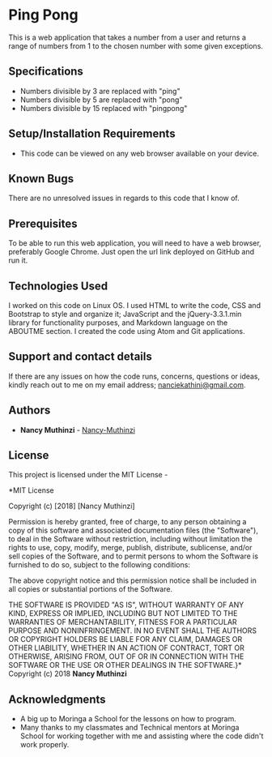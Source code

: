 # Ping Pong

This is a web application that takes a number from a user and returns a range of numbers from 1 to the chosen number with some given exceptions.

## Specifications
* Numbers divisible by 3 are replaced with "ping"
* Numbers divisible by 5 are replaced with "pong"
* Numbers divisible by 15 replaced with "pingpong"

## Setup/Installation Requirements
* This code can be viewed on any web browser available on your device.

## Known Bugs
There are no unresolved issues in regards to this code that I know of.

## Prerequisites
To be able to run this web application, you will need to have a web browser, preferably Google Chrome. Just open the url link deployed on GitHub and run it.

## Technologies Used
I worked on this code on Linux OS. I used HTML to write the code, CSS and Bootstrap to style and organize it; JavaScript and the jQuery-3.3.1.min library for functionality purposes, and Markdown language on the ABOUTME section. I created the code using Atom and Git applications.

## Support and contact details
If there are any issues on how the code runs, concerns, questions or ideas, kindly reach out to me on my email address; nanciekathini@gmail.com.


## Authors
* **Nancy Muthinzi** -  [Nancy-Muthinzi](https://github.com/Nancy-Muthinzi)


## License
This project is licensed under the MIT License -

*MIT License

Copyright (c) [2018] [Nancy Muthinzi]

Permission is hereby granted, free of charge, to any person obtaining a copy
of this software and associated documentation files (the "Software"), to deal
in the Software without restriction, including without limitation the rights
to use, copy, modify, merge, publish, distribute, sublicense, and/or sell
copies of the Software, and to permit persons to whom the Software is
furnished to do so, subject to the following conditions:

The above copyright notice and this permission notice shall be included in all
copies or substantial portions of the Software.

THE SOFTWARE IS PROVIDED "AS IS", WITHOUT WARRANTY OF ANY KIND, EXPRESS OR
IMPLIED, INCLUDING BUT NOT LIMITED TO THE WARRANTIES OF MERCHANTABILITY,
FITNESS FOR A PARTICULAR PURPOSE AND NONINFRINGEMENT. IN NO EVENT SHALL THE
AUTHORS OR COPYRIGHT HOLDERS BE LIABLE FOR ANY CLAIM, DAMAGES OR OTHER
LIABILITY, WHETHER IN AN ACTION OF CONTRACT, TORT OR OTHERWISE, ARISING FROM,
OUT OF OR IN CONNECTION WITH THE SOFTWARE OR THE USE OR OTHER DEALINGS IN THE
SOFTWARE.}*
Copyright (c) 2018 **Nancy Muthinzi**


## Acknowledgments

* A big up to Moringa a School for the lessons on how to program.
* Many thanks to my classmates and Technical mentors at Moringa School for working together with me and assisting where the code didn't work properly.

